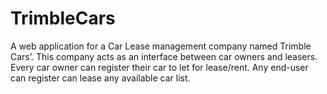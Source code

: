 # TrimbleCars
A web application for a Car Lease management company named Trimble Cars’. This company acts as an interface between car owners and leasers. Every car owner can register their car to let for lease/rent. Any end-user can register can lease any available car list.
